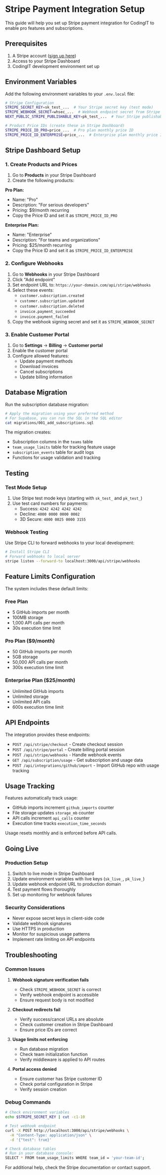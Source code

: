 # Stripe Payment Integration Setup

This guide will help you set up Stripe payment integration for CodingIT to enable pro features and subscriptions.

## Prerequisites

1. A Stripe account ([sign up here](https://stripe.com))
2. Access to your Stripe Dashboard
3. CodingIT development environment set up

## Environment Variables

Add the following environment variables to your `.env.local` file:

```bash
# Stripe Configuration
STRIPE_SECRET_KEY=sk_test_...  # Your Stripe secret key (test mode)
STRIPE_WEBHOOK_SECRET=whsec_...  # Webhook endpoint secret from Stripe
NEXT_PUBLIC_STRIPE_PUBLISHABLE_KEY=pk_test_...  # Your Stripe publishable key (test mode)

# Product Price IDs (create these in Stripe Dashboard)
STRIPE_PRICE_ID_PRO=price_...  # Pro plan monthly price ID
STRIPE_PRICE_ID_ENTERPRISE=price_...  # Enterprise plan monthly price ID
```

## Stripe Dashboard Setup

### 1. Create Products and Prices

1. Go to **Products** in your Stripe Dashboard
2. Create the following products:

**Pro Plan:**
- Name: "Pro"
- Description: "For serious developers"
- Pricing: $9/month recurring
- Copy the Price ID and set it as `STRIPE_PRICE_ID_PRO`

**Enterprise Plan:**
- Name: "Enterprise" 
- Description: "For teams and organizations"
- Pricing: $25/month recurring
- Copy the Price ID and set it as `STRIPE_PRICE_ID_ENTERPRISE`

### 2. Configure Webhooks

1. Go to **Webhooks** in your Stripe Dashboard
2. Click "Add endpoint"
3. Set endpoint URL to: `https://your-domain.com/api/stripe/webhooks`
4. Select these events:
   - `customer.subscription.created`
   - `customer.subscription.updated` 
   - `customer.subscription.deleted`
   - `invoice.payment_succeeded`
   - `invoice.payment_failed`
5. Copy the webhook signing secret and set it as `STRIPE_WEBHOOK_SECRET`

### 3. Enable Customer Portal

1. Go to **Settings** → **Billing** → **Customer portal**
2. Enable the customer portal
3. Configure allowed features:
   - Update payment methods
   - Download invoices
   - Cancel subscriptions
   - Update billing information

## Database Migration

Run the subscription database migration:

```bash
# Apply the migration using your preferred method
# For Supabase, you can run the SQL in the SQL editor
cat migrations/001_add_subscriptions.sql
```

The migration creates:
- Subscription columns in the `teams` table
- `team_usage_limits` table for tracking feature usage
- `subscription_events` table for audit logs
- Functions for usage validation and tracking

## Testing

### Test Mode Setup

1. Use Stripe test mode keys (starting with `sk_test_` and `pk_test_`)
2. Use test card numbers for payments:
   - Success: `4242 4242 4242 4242`
   - Decline: `4000 0000 0000 0002`
   - 3D Secure: `4000 0025 0000 3155`

### Webhook Testing

Use Stripe CLI to forward webhooks to your local development:

```bash
# Install Stripe CLI
# Forward webhooks to local server
stripe listen --forward-to localhost:3000/api/stripe/webhooks
```

## Feature Limits Configuration

The system includes these default limits:

### Free Plan
- 5 GitHub imports per month
- 100MB storage
- 1,000 API calls per month
- 30s execution time limit

### Pro Plan ($9/month)
- 50 GitHub imports per month
- 5GB storage  
- 50,000 API calls per month
- 300s execution time limit

### Enterprise Plan ($25/month)
- Unlimited GitHub imports
- Unlimited storage
- Unlimited API calls
- 600s execution time limit

## API Endpoints

The integration provides these endpoints:

- `POST /api/stripe/checkout` - Create checkout session
- `POST /api/stripe/portal` - Create billing portal session  
- `POST /api/stripe/webhooks` - Handle webhook events
- `GET /api/subscription/usage` - Get subscription and usage data
- `POST /api/integrations/github/import` - Import GitHub repo with usage tracking

## Usage Tracking

Features automatically track usage:

- GitHub imports increment `github_imports` counter
- File storage updates `storage_mb` counter
- API calls increment `api_calls` counter
- Execution time tracks `execution_time_seconds`

Usage resets monthly and is enforced before API calls.

## Going Live

### Production Setup

1. Switch to live mode in Stripe Dashboard
2. Update environment variables with live keys (`sk_live_`, `pk_live_`)
3. Update webhook endpoint URL to production domain
4. Test payment flows thoroughly
5. Set up monitoring for webhook failures

### Security Considerations

- Never expose secret keys in client-side code
- Validate webhook signatures
- Use HTTPS in production
- Monitor for suspicious usage patterns
- Implement rate limiting on API endpoints

## Troubleshooting

### Common Issues

1. **Webhook signature verification fails**
   - Check `STRIPE_WEBHOOK_SECRET` is correct
   - Verify webhook endpoint is accessible
   - Ensure request body is not modified

2. **Checkout redirects fail**
   - Verify success/cancel URLs are absolute
   - Check customer creation in Stripe Dashboard
   - Ensure price IDs are correct

3. **Usage limits not enforcing**
   - Run database migration
   - Check team initialization function
   - Verify middleware is applied to API routes

4. **Portal access denied**
   - Ensure customer has Stripe customer ID
   - Check portal configuration in Stripe
   - Verify session creation

### Debug Commands

```bash
# Check environment variables
echo $STRIPE_SECRET_KEY | cut -c1-10

# Test webhook endpoint
curl -X POST http://localhost:3000/api/stripe/webhooks \
  -H "Content-Type: application/json" \
  -d '{"test": true}'

# Check database tables
# Run in your database console:
SELECT * FROM team_usage_limits WHERE team_id = 'your-team-id';
```

For additional help, check the Stripe documentation or contact support.